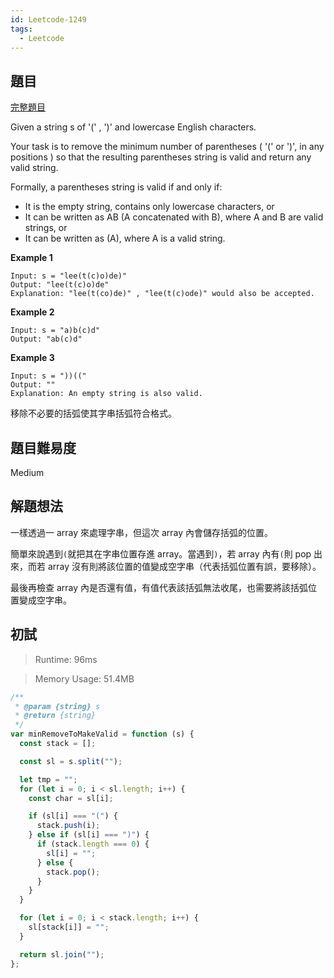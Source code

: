 ```yaml
---
id: Leetcode-1249
tags:
  - Leetcode
---
```


## 題目

[完整題目](https://leetcode.com/problems/minimum-remove-to-make-valid-parentheses/)

Given a string s of '(' , ')' and lowercase English characters.

Your task is to remove the minimum number of parentheses ( '(' or ')', in any positions ) so that the resulting parentheses string is valid and return any valid string.

Formally, a parentheses string is valid if and only if:

- It is the empty string, contains only lowercase characters, or
- It can be written as AB (A concatenated with B), where A and B are valid strings, or
- It can be written as (A), where A is a valid string.

**Example 1**

```
Input: s = "lee(t(c)o)de)"
Output: "lee(t(c)o)de"
Explanation: "lee(t(co)de)" , "lee(t(c)ode)" would also be accepted.
```

**Example 2**

```
Input: s = "a)b(c)d"
Output: "ab(c)d"
```

**Example 3**

```
Input: s = "))(("
Output: ""
Explanation: An empty string is also valid.
```

移除不必要的括弧使其字串括弧符合格式。

## 題目難易度

Medium

## 解題想法

一樣透過一 array 來處理字串，但這次 array 內會儲存括弧的位置。

簡單來說遇到`(`就把其在字串位置存進 array。當遇到`)`，若 array 內有`(`則 pop 出來，而若 array 沒有則將該位置的值變成空字串（代表括弧位置有誤，要移除）。

最後再檢查 array 內是否還有值，有值代表該括弧無法收尾，也需要將該括弧位置變成空字串。

## 初試

> Runtime: 96ms

> Memory Usage: 51.4MB

```javascript
/**
 * @param {string} s
 * @return {string}
 */
var minRemoveToMakeValid = function (s) {
  const stack = [];

  const sl = s.split("");

  let tmp = "";
  for (let i = 0; i < sl.length; i++) {
    const char = sl[i];

    if (sl[i] === "(") {
      stack.push(i);
    } else if (sl[i] === ")") {
      if (stack.length === 0) {
        sl[i] = "";
      } else {
        stack.pop();
      }
    }
  }

  for (let i = 0; i < stack.length; i++) {
    sl[stack[i]] = "";
  }

  return sl.join("");
};
```
